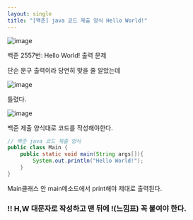 ```yaml
---
layout: single
title: "[백준] java 코드 제출 양식 Hello World!"
---
```


![image](https://user-images.githubusercontent.com/58998646/140903534-156b1eec-7b97-41c3-a724-330d37eb9e93.png)

백준 2557번: Hello World! 출력 문제

단순 문구 출력이라 당연히 맞을 줄 알았는데 

![image](https://user-images.githubusercontent.com/58998646/140904363-ec213bd4-e3c4-4943-a4a7-f16b946a8358.png)

틀렸다.

![image](https://user-images.githubusercontent.com/58998646/140904292-2323c0a0-7078-486c-84d0-fc7a51c6ebc5.png)

백준 제출 양식대로 코드를 작성해야한다.

```java
// 백준 java 코드 제출 양식
public class Main {
    public static void main(String args[]){
        System.out.println("Hello World!");
    }
}
```

Main클래스 안 main메소드에서 print해야 제대로 출력된다.

### ‼️ H,W 대문자로 작성하고 맨 뒤에 !(느낌표) 꼭 붙여야 한다.
